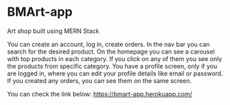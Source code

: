 # BMArt-app
Art shop built using MERN Stack

You can create an account, log in, create orders.
In the nav bar you can search for the desired product. 
On the homepage you can see a carousel with top products in each category. If you click on any of them you see only the products from specific category.
You have a profile screen, only if you are logged in, where you can edit your profile details like email or password. If you created any orders, you can see them on the same screen.

You can check the link below:
https://bmart-app.herokuapp.com/
